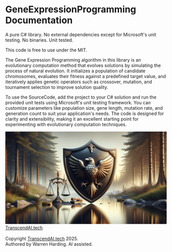 # GeneExpressionProgramming Documentation

A pure C# library. No external dependencies except for Microsoft's unit testing. No binaries. Unit tested.

This code is free to use under the MIT.

The Gene Expression Programming algorithm in this library is an evolutionary computation method that evolves solutions by simulating the process of natural evolution. It initializes a population of candidate chromosomes, evaluates their fitness against a predefined target value, and iteratively applies genetic operators such as crossover, mutation, and tournament selection to improve solution quality.

To use the SourceCode, add the project to your C# solution and run the provided unit tests using Microsoft's unit testing framework. You can customize parameters like population size, gene length, mutation rate, and generation count to suit your application's needs. The code is designed for clarity and extensibility, making it an excellent starting point for experimenting with evolutionary computation techniques.

![AI Image](aiimage.jpg)
[TranscendAI.tech](https://TranscendAI.tech)<br>
<br>
Copyright [TranscendAI.tech](https://TranscendAI.tech) 2025.</br>
Authored by Warren Harding. AI assisted.</br>